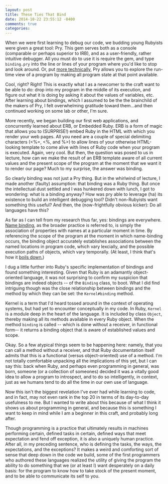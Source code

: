 ```yaml
---
layout: post
title: These Ties That Bind
date: 2014-10-22 23:55:12 -0400
comments: true
categories: 
---
```


When we were first learning to debug our code, we budding young Rubyists were given a great tool: Pry. This gem serves both as a console (comparable or perhaps superior to IRB), and as a user-friendly, rather intuitive debugger. All you must do to use it is require the gem, and type `binding.pry` into the line or lines of your program where you'd like to stop and look around. Or, put <a href="http://pryrepl.org/">more technically</a>, Pry allows you to explore the run-time view of a program by making all program state at that point available.

Cool, right? Right! This is exactly what I as a newcomer to the craft want to be able to do: drop into my program in the middle of its execution, and figure out what it is doing by asking it about the values of variables, etc. After learning about bindings, which I assumed to be the the brainchild of the makers of Pry, I felt overwhelming gratitude toward them...and then continued working on some lab or other, I'm sure.

More recently, we began building our first web applications, and concurrently learned about ERB, or Embedded Ruby. ERB is a form of magic that allows you to (SURPRISE!) embed Ruby in the HTML with which you render your web pages. All you need are a couple of special delimiting characters (<%=, <%, and %>) to allow lines of your otherwise HTML-looking template to come alive with lines of Ruby code when your program is executed. Again, very cool. But then, the question was posed to us in lecture, how can we make the result of an ERB template aware of all current values and the present scope of the program at the moment that we want it to render our page? Much to my surprise, the answer was binding.

So clearly binding was not just a Pry thing. But in the whirlwind of lecture, I made another (faulty) assumption: that binding was a Ruby thing. But once the intellectual dust settled and I was hunkered down with lunch, I got to wondering: what is a binding anyway? How was pry able to leverage (ha) its existence to build an intelligent debugging tool? Didn't non-Rubyists want something this useful? And then, the (now-frightfully obvious kicker): Do all languages have this? 

As far as I can tell from my research thus far, yes: bindings are everywhere. <a href="http://en.wikipedia.org/wiki/Name_binding/">Name binding</a>, as the broader practice is referred to, is simply the association of properties with names at a particular moment in time. By referencing the scope of the program at the moment in which name-binding occurs, the binding object accurately establishes associations between the named locations in program code, which vary lexcially, and the possible execution paths of objects, which vary temporally. (At least, I think that's how it <a href="http://en.wikipedia.org/wiki/Name_binding">boils down.</a>)

I dug a little further into Ruby's specific implementation of bindings and found something interesting. Given that Ruby is an adamantly object-oriented language, it was not surprising to confirm my suspicion that  bindings are indeed objects -- of the `Binding` class, to boot. What I did find intriguing though was the close relationship between bindings and the method by which they can be set: the `Kernel#binding` method.

Kernel is a term that I'd heard tossed around in the context of operating systems, but had yet to encounter conceptually in my code. In Ruby, `Kernel` is a module deep in the heart of the language. It is included by class `Object`, thereby making all its methods available in every Ruby object. When the method `binding` is called -- which is done without a receiver, in functional form-- it returns a binding object that is aware of established values and scope.

Okay. So a few atypical things seem to be happening here: namely, that you can call a method without a receiver, and that Ruby documentation itself admits that this is a functional (versus object-oriented) use of a method. I'm not totally comfortable unpacking all the implications of this yet, but I can say this: back when Ruby, and perhaps even programming in general, was born, someone (or a collection of someones) decided it was a vitally good idea to allow a program to introspect, and to do so intelligently, in context, just as we humans tend to do all the time in our own use of language.

Now this isn't the biggest revelation I've ever had while learning to code, and in fact, may not even rank in the top 20 in terms of its day-to-day usefulness to me. But I wanted to write about this because of what I think it shows us about programming in general, and because this is something I want to keep in mind while I am a beginner in this craft, and probably long after.

Though programming is a practice that ultimately results in machines performing certain, defined tasks in certain, defined ways that meet expectation and fend off exception, it is also a uniquely human practice. After all, in my preceding sentence, who is defining the tasks, the ways, the expectations, and the exceptions? It makes a weird and comforting sort of sense that deep down in the code we build, some of the first programmers who authored these languages realized the utility of giving the program the ability to do something that we (or at least I) want desperately on a daily basis: for the program to know how to take stock of the present moment, and to be able to communicate its self to you. 
